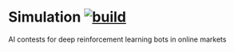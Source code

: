 

# Simulation [![build](https://app.travis-ci.com/AIMarketContest/simulation.svg?token=gKutmzkeDupPkJGdM7M3&branch=main)](https://app.travis-ci.com/github/AIMarketContest/simulation/branches)
AI contests for deep reinforcement learning bots in online markets
